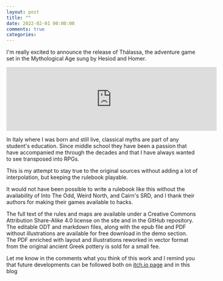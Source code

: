 ```yaml
---
layout: post
title: ""
date: 2022-02-01 00:00:00
comments: true
categories: 
---
```

I'm really excited to announce the release of Thálassa, the adventure game set in the Mythological Age sung by Hesiod and Homer.

<iframe frameborder="0" src="https://itch.io/embed/1369445" width="552" height="167"><a href="https://zeruhur.itch.io/thalassa">Thálassa by zeruhur</a></iframe>

In Italy where I was born and still live, classical myths are part of any student's education. Since middle school they have been a passion that have accompanied me through the decades and that I have always wanted to see transposed into RPGs.

This is my attempt to stay true to the original sources without adding a lot of interpolation, but keeping the rulebook playable.

It would not have been possible to write a rulebook like this without the availability of Into The Odd, Weird North, and Cairn's SRD, and I thank their authors for making their games available to hacks.

The full text of the rules and maps are available under a Creative Commons Attribution Share-Alike 4.0 license on the site and in the GitHub repository.
The editable ODT and markdown files, along with the epub file and PDF without illustrations are available for free download in the demo section.
The PDF enriched with layout and illustrations reworked in vector format from the original ancient Greek pottery is sold for a small fee.

Let me know in the comments what you think of this work and I remind you that future developments can be followed both on [itch.io page](https://zeruhur.itch.io/thalassa) and in this blog